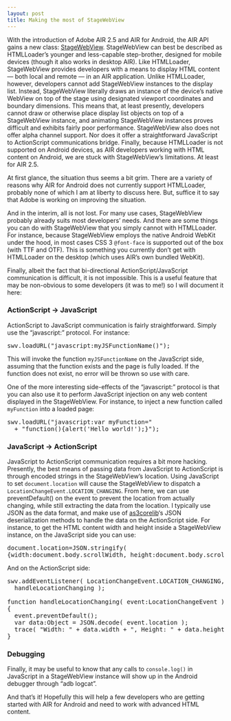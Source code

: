 ```yaml
---
layout: post
title: Making the most of StageWebView
---
```


<script type="text/javascript" src="/scripts/shCore.js"></script>
<script type="text/javascript" src="/scripts/shBrushAS3.js"></script>

With the introduction of Adobe AIR 2.5 and AIR for Android, the AIR API gains a new class: [StageWebView](http://help.adobe.com/en_US/FlashPlatform/beta/reference/actionscript/3/flash/media/StageWebView.html). StageWebView can best be described as HTMLLoader’s younger and less-capable step-brother, designed for mobile devices (though it also works in desktop AIR). Like HTMLLoader, StageWebView provides developers with a means to display HTML content — both local and remote — in an AIR application. Unlike HTMLLoader, however, developers cannot add StageWebView instances to the display list. Instead, StageWebView literally draws an instance of the device’s native WebView on top of the stage using designated viewport coordinates and boundary dimensions. This means that, at least presently, developers cannot draw or otherwise place display list objects on top of a StageWebView instance, and animating StageWebView instances proves difficult and exhibits fairly poor performance. StageWebView also does not offer alpha channel support. Nor does it offer a straightforward JavaScript to ActionScript communications bridge. Finally, because HTMLLoader is not supported on Android devices, as AIR developers working with HTML content on Android, we are stuck with StageWebView’s limitations. At least for AIR 2.5.

At first glance, the situation thus seems a bit grim. There are a variety of reasons why AIR for Android does not currently support HTMLLoader, probably none of which I am at liberty to discuss here. But, suffice it to say that Adobe is working on improving the situation.

And in the interim, all is not lost. For many use cases, StageWebView probably already suits most developers’ needs. And there are some things you can do with StageWebView that you simply cannot with HTMLLoader. For instance, because StageWebView employs the native Android WebKit under the hood, in most cases CSS 3 <code>@font-face</code> is supported out of the box (with TTF and OTF). This is something you currently don’t get with HTMLLoader on the desktop (which uses AIR’s own bundled WebKit).

Finally, albeit the fact that bi-directional ActionScript/JavaScript communication is difficult, it is not impossible. This is a useful feature that may be non-obvious to some developers (it was to me!) so I will document it here:

### ActionScript &rarr; JavaScript

ActionScript to JavaScript communication is fairly straightforward. Simply use the “javascript:” protocol. For instance:

<pre class="brush: as3">
swv.loadURL("javascript:myJSFunctionName()");
</pre>

This will invoke the function <code>myJSFunctionName</code> on the JavaScript side, assuming that the function exists and the page is fully loaded. If the function does not exist, no error will be thrown so use with care.

One of the more interesting side-effects of the “javascript:” protocol is that you can also use it to perform JavaScript injection on any web content displayed in the StageWebView. For instance, to inject a new function called <code>myFunction</code> into a loaded page:

<pre class="brush: as3">
swv.loadURL("javascript:var myFunction="
  + "function(){alert('Hello world!');}");
</pre>

### JavaScript &rarr; ActionScript

JavaScript to ActionScript communication requires a bit more hacking. Presently, the best means of passing data from JavaScript to ActionScript is through encoded strings in the StageWebView’s location. Using JavaScript to set <code>document.location</code> will cause the StageWebView to dispatch a <code>LocationChangeEvent.LOCATION_CHANGING</code>. From here, we can use preventDefault() on the event to prevent the location from actually changing, while still extracting the data from the location. I typically use JSON as the data format, and make use of [as3corelib](http://github.com/mikechambers/as3corelib)‘s JSON deserialization methods to handle the data on the ActionScript side. For instance, to get the HTML content width and height inside a StageWebView instance, on the JavaScript side you can use:

<pre class="brush: as3">
document.location=JSON.stringify(
{width:document.body.scrollWidth, height:document.body.scrollHeight});
</pre>

And on the ActionScript side:

<pre class="brush: as3">
swv.addEventListener( LocationChangeEvent.LOCATION_CHANGING,
  handleLocationChanging );
 
function handleLocationChanging( event:LocationChangeEvent ):void
{
  event.preventDefault();
  var data:Object = JSON.decode( event.location );
  trace( "Width: " + data.width + ", Height: " + data.height );
}
</pre>

### Debugging

Finally, it may be useful to know that any calls to <code>console.log()</code> in JavaScript in a StageWebView instance will show up in the Android debugger through “adb logcat”.

And that’s it! Hopefully this will help a few developers who are getting started with AIR for Android and need to work with advanced HTML content.


<script type="text/javascript">
  SyntaxHighlighter.all();
</script>
